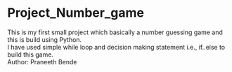 # Project_Number_game
This is my first small project which basically a number guessing game and this is build using Python.
<br>
I have used simple while loop and decision making statement i.e., if..else to build this game.
<br>
Author: Praneeth Bende